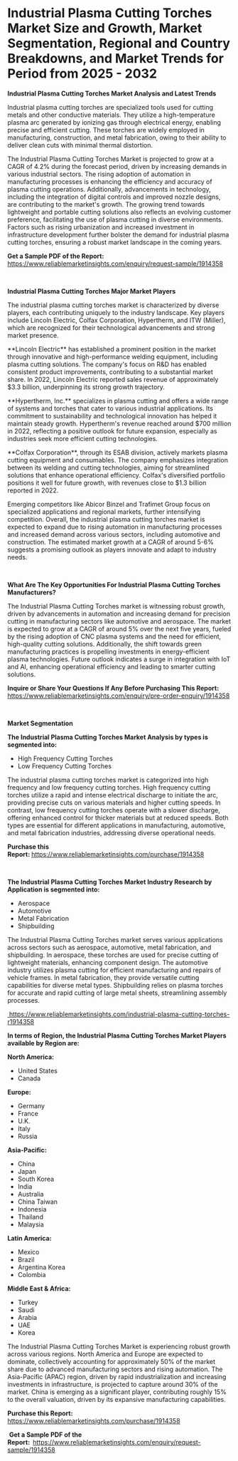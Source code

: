 <p><h1>Industrial Plasma Cutting Torches Market Size and Growth, Market Segmentation, Regional and Country Breakdowns, and Market Trends for Period from 2025 -  2032</h1></p><p><strong>Industrial Plasma Cutting Torches Market Analysis and Latest Trends</strong></p>
<p><p>Industrial plasma cutting torches are specialized tools used for cutting metals and other conductive materials. They utilize a high-temperature plasma arc generated by ionizing gas through electrical energy, enabling precise and efficient cutting. These torches are widely employed in manufacturing, construction, and metal fabrication, owing to their ability to deliver clean cuts with minimal thermal distortion.</p><p>The Industrial Plasma Cutting Torches Market is projected to grow at a CAGR of 4.2% during the forecast period, driven by increasing demands in various industrial sectors. The rising adoption of automation in manufacturing processes is enhancing the efficiency and accuracy of plasma cutting operations. Additionally, advancements in technology, including the integration of digital controls and improved nozzle designs, are contributing to the market's growth. The growing trend towards lightweight and portable cutting solutions also reflects an evolving customer preference, facilitating the use of plasma cutting in diverse environments. Factors such as rising urbanization and increased investment in infrastructure development further bolster the demand for industrial plasma cutting torches, ensuring a robust market landscape in the coming years.</p></p>
<p><strong>Get a Sample PDF of the Report:&nbsp;</strong> <a href="https://www.reliablemarketinsights.com/enquiry/request-sample/1914358?utm_campaign=2197&utm_medium=2&utm_source=Github&utm_content=ia&utm_term=12042025&utm_id=industrial-plasma-cutting-torches">https://www.reliablemarketinsights.com/enquiry/request-sample/1914358</a></p>
<p>&nbsp;</p>
<p><strong>Industrial Plasma Cutting Torches Major Market Players</strong></p>
<p><p>The industrial plasma cutting torches market is characterized by diverse players, each contributing uniquely to the industry landscape. Key players include Lincoln Electric, Colfax Corporation, Hypertherm, and ITW (Miller), which are recognized for their technological advancements and strong market presence.</p><p>**Lincoln Electric** has established a prominent position in the market through innovative and high-performance welding equipment, including plasma cutting solutions. The company's focus on R&D has enabled consistent product improvements, contributing to a substantial market share. In 2022, Lincoln Electric reported sales revenue of approximately $3.3 billion, underpinning its strong growth trajectory.</p><p>**Hypertherm, Inc.** specializes in plasma cutting and offers a wide range of systems and torches that cater to various industrial applications. Its commitment to sustainability and technological innovation has helped it maintain steady growth. Hypertherm's revenue reached around $700 million in 2022, reflecting a positive outlook for future expansion, especially as industries seek more efficient cutting technologies.</p><p>**Colfax Corporation**, through its ESAB division, actively markets plasma cutting equipment and consumables. The company emphasizes integration between its welding and cutting technologies, aiming for streamlined solutions that enhance operational efficiency. Colfax's diversified portfolio positions it well for future growth, with revenues close to $1.3 billion reported in 2022.</p><p>Emerging competitors like Abicor Binzel and Trafimet Group focus on specialized applications and regional markets, further intensifying competition. Overall, the industrial plasma cutting torches market is expected to expand due to rising automation in manufacturing processes and increased demand across various sectors, including automotive and construction. The estimated market growth at a CAGR of around 5-6% suggests a promising outlook as players innovate and adapt to industry needs.</p></p>
<p>&nbsp;</p>
<p><strong>What Are The Key Opportunities For Industrial Plasma Cutting Torches Manufacturers?</strong></p>
<p><p>The Industrial Plasma Cutting Torches market is witnessing robust growth, driven by advancements in automation and increasing demand for precision cutting in manufacturing sectors like automotive and aerospace. The market is expected to grow at a CAGR of around 5% over the next five years, fueled by the rising adoption of CNC plasma systems and the need for efficient, high-quality cutting solutions. Additionally, the shift towards green manufacturing practices is propelling investments in energy-efficient plasma technologies. Future outlook indicates a surge in integration with IoT and AI, enhancing operational efficiency and leading to smarter cutting solutions.</p></p>
<p><strong>Inquire or Share Your Questions If Any Before Purchasing This Report:</strong> <a href="https://www.reliablemarketinsights.com/enquiry/pre-order-enquiry/1914358?utm_campaign=2197&utm_medium=2&utm_source=Github&utm_content=ia&utm_term=12042025&utm_id=industrial-plasma-cutting-torches">https://www.reliablemarketinsights.com/enquiry/pre-order-enquiry/1914358</a></p>
<p>&nbsp;</p>
<p><strong>Market Segmentation</strong></p>
<p><strong>The Industrial Plasma Cutting Torches Market Analysis by types is segmented into:</strong></p>
<p><ul><li>High Frequency Cutting Torches</li><li>Low Frequency Cutting Torches</li></ul></p>
<p><p>The industrial plasma cutting torches market is categorized into high frequency and low frequency cutting torches. High frequency cutting torches utilize a rapid and intense electrical discharge to initiate the arc, providing precise cuts on various materials and higher cutting speeds. In contrast, low frequency cutting torches operate with a slower discharge, offering enhanced control for thicker materials but at reduced speeds. Both types are essential for different applications in manufacturing, automotive, and metal fabrication industries, addressing diverse operational needs.</p></p>
<p><strong>Purchase this Report:&nbsp;</strong><a href="https://www.reliablemarketinsights.com/purchase/1914358?utm_campaign=2197&utm_medium=2&utm_source=Github&utm_content=ia&utm_term=12042025&utm_id=industrial-plasma-cutting-torches">https://www.reliablemarketinsights.com/purchase/1914358</a></p>
<p>&nbsp;</p>
<p><strong>The Industrial Plasma Cutting Torches Market Industry Research by Application is segmented into:</strong></p>
<p><ul><li>Aerospace</li><li>Automotive</li><li>Metal Fabrication</li><li>Shipbuilding</li></ul></p>
<p><p>The Industrial Plasma Cutting Torches market serves various applications across sectors such as aerospace, automotive, metal fabrication, and shipbuilding. In aerospace, these torches are used for precise cutting of lightweight materials, enhancing component design. The automotive industry utilizes plasma cutting for efficient manufacturing and repairs of vehicle frames. In metal fabrication, they provide versatile cutting capabilities for diverse metal types. Shipbuilding relies on plasma torches for accurate and rapid cutting of large metal sheets, streamlining assembly processes.</p></p>
<p><a href="https://www.reliablemarketinsights.com/industrial-plasma-cutting-torches-r1914358?utm_campaign=2197&utm_medium=2&utm_source=Github&utm_content=ia&utm_term=12042025&utm_id=industrial-plasma-cutting-torches">&nbsp;https://www.reliablemarketinsights.com/industrial-plasma-cutting-torches-r1914358</a></p>
<p><strong>In terms of Region, the Industrial Plasma Cutting Torches Market Players available by Region are:</strong></p>
<p>
    <p> <strong> North America: </strong>
        <ul>
            <li>United States</li>
            <li>Canada</li>
        </ul>
        </p> 
    <p> <strong> Europe: </strong>
        <ul>
            <li>Germany</li>
            <li>France</li>
            <li>U.K.</li>
            <li>Italy</li>
            <li>Russia</li>
        </ul>
        </p> 
    <p> <strong> Asia-Pacific: </strong>
        <ul>
            <li>China</li>
            <li>Japan</li>
            <li>South Korea</li>
            <li>India</li>
            <li>Australia</li>
            <li>China Taiwan</li>
            <li>Indonesia</li>
            <li>Thailand</li>
            <li>Malaysia</li>
        </ul>
        </p> 
    <p> <strong> Latin America: </strong>
        <ul>
            <li>Mexico</li>
            <li>Brazil</li>
            <li>Argentina Korea</li>
            <li>Colombia</li>
        </ul>
        </p> 
    <p> <strong> Middle East & Africa: </strong>
        <ul>
            <li>Turkey</li>
            <li>Saudi</li>
            <li>Arabia</li>
            <li>UAE</li>
            <li>Korea</li>
        </ul>
    </p>
    </p>
<p><p>The Industrial Plasma Cutting Torches Market is experiencing robust growth across various regions. North America and Europe are expected to dominate, collectively accounting for approximately 50% of the market share due to advanced manufacturing sectors and rising automation. The Asia-Pacific (APAC) region, driven by rapid industrialization and increasing investments in infrastructure, is projected to capture around 30% of the market. China is emerging as a significant player, contributing roughly 15% to the overall valuation, driven by its expansive manufacturing capabilities.</p></p>
<p><strong>Purchase this Report: </strong><a href="https://www.reliablemarketinsights.com/purchase/1914358?utm_campaign=2197&utm_medium=2&utm_source=Github&utm_content=ia&utm_term=12042025&utm_id=industrial-plasma-cutting-torches">https://www.reliablemarketinsights.com/purchase/1914358</a></p>
<p>&nbsp;<strong>Get a Sample PDF of the Report:&nbsp;&nbsp;</strong><a href="https://www.reliablemarketinsights.com/enquiry/request-sample/1914358?utm_campaign=2197&utm_medium=2&utm_source=Github&utm_content=ia&utm_term=12042025&utm_id=industrial-plasma-cutting-torches">https://www.reliablemarketinsights.com/enquiry/request-sample/1914358</a></p>
<p><strong></strong></p>
<p><p></p><p></p><p></p></p>